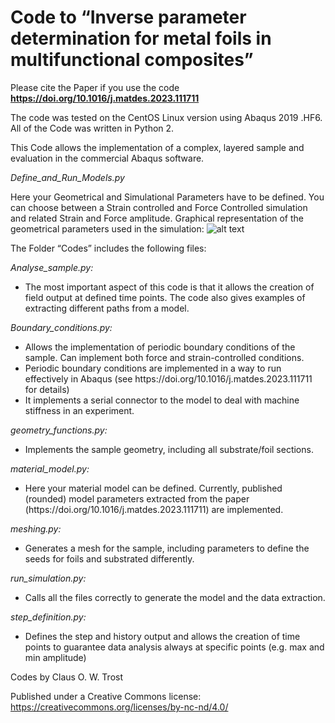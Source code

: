 # Code to “Inverse parameter determination for metal foils in multifunctional composites”

Please cite the Paper if you use the code **https://doi.org/10.1016/j.matdes.2023.111711**

The code was tested on the CentOS Linux version using Abaqus 2019 .HF6. All of the Code was written in Python 2.

This Code allows the implementation of a complex, layered sample and evaluation in the commercial Abaqus software.

*Define_and_Run_Models.py*

Here your Geometrical and Simulational Parameters have to be defined. 
You can choose between a Strain controlled and Force Controlled simulation and related Strain and Force amplitude.
Graphical representation of the geometrical parameters used in the simulation:
![alt text](https://raw.githubusercontent.com/materialsguy/Abaqus_Codes_Inverse_Parameter_Paper/main/Geometry.jpeg)

The Folder “Codes” includes the following files:

*Analyse_sample.py:*
<ul>
	<li>The most important aspect of this code is that it allows the creation of field output at defined time points. The code also gives examples of extracting different paths from a model.</li>
</ul>

*Boundary_conditions.py:*
<ul>
	<li>Allows the implementation of periodic boundary conditions of the sample. Can implement both force and strain-controlled conditions. </li>
	<li>Periodic boundary conditions are implemented in a way to run effectively in Abaqus (see https://doi.org/10.1016/j.matdes.2023.111711 for details)</li>
	<li>It implements a serial connector to the model to deal with machine stiffness in an experiment.</li>
</ul>

*geometry_functions.py:*
<ul>
	<li>Implements the sample geometry, including all substrate/foil sections.</li>
</ul>

*material_model.py:*
<ul>
	<li>Here your material model can be defined. Currently, published (rounded) model parameters extracted from the paper (https://doi.org/10.1016/j.matdes.2023.111711) are implemented.</li>
</ul>

*meshing.py:*
<ul>
	<li>Generates a mesh for the sample, including parameters to define the seeds for foils and substrated differently.</li>
</ul>

*run_simulation.py:*
<ul>
	<li>Calls all the files correctly to generate the model and the data extraction.</li>
</ul>

*step_definition.py:*
<ul>
	<li>Defines the step and history output and allows the creation of time points to guarantee data analysis always at specific points (e.g. max and min amplitude)</li>
</ul>

Codes by Claus O. W. Trost 

Published under a Creative Commons license:
https://creativecommons.org/licenses/by-nc-nd/4.0/
